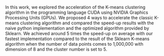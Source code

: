 In this work, we explored the acceleration of the K-means clustering algorithm in the programming language CUDA using NVIDIA Graphics Processing Units (GPUs). We proposed 4 ways to accelerate the classic K-means clustering algorithm and compared the speed-up results with the naive python implementation and the optimized algorithm provided by Sklearn. We achieved around 5 times the speed-up on average with our fastest implementation compared to the result of the Sklearn K-means algorithm when the number of data points comes to 1,000,000 with dimension of 8 and the cluster number is set to 5.
